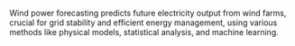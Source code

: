 Wind power forecasting predicts future electricity output from wind farms, crucial for grid stability and efficient energy management, using various methods like physical models, statistical analysis, and machine learning. 

